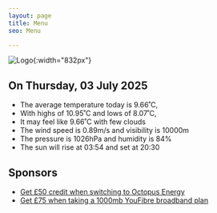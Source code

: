 ```yaml
---
layout: page
title: Menu
seo: Menu

---
```


![Logo](/images/logo.jpg){:width="832px"}

<!-- weather_marker starts -->
## On Thursday, 03 July 2025

- The average temperature today is 9.66˚C,
- With highs of 10.95˚C and lows of 8.07˚C,
- It may feel like 9.66˚C with few clouds
- The wind speed is 0.89m/s and visibility is 10000m
- The pressure is 1026hPa and humidity is 84%
- The sun will rise at 03:54 and set at 20:30

<!-- weather_marker ends -->

## Sponsors

- [Get £50 credit when switching to Octopus Energy](https://bit.ly/3oD1nnS)
- [Get £75 when taking a 1000mb YouFibre broadband plan](https://aklam.io/91zWhU?)
